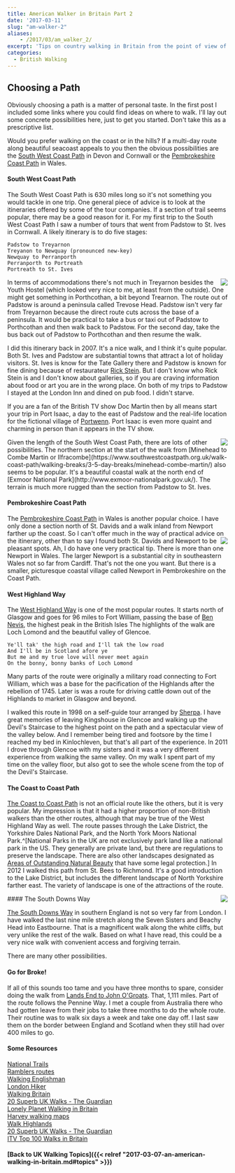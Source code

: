 ```yaml
---
title: American Walker in Britain Part 2
date: '2017-03-11'
slug: "am-walker-2"
aliases:
    - /2017/03/am_walker_2/
excerpt: 'Tips on country walking in Britain from the point of view of an American. The second of three parts.'
categories:
  - British Walking
---
```


## Choosing a Path

Obviously choosing a path is a matter of personal taste. In the first
post I included some links where you could find ideas on where to walk.
I'll lay out some concrete possibilities here, just to get you started. 
Don't take this as a prescriptive list.

Would you prefer walking on the coast or in the hills? If a multi-day route along beautiful seacoast appeals to you then the obvious possibilities are the [South West Coast Path](http://www.southwestcoastpath.org.uk/) in Devon and Cornwall or the [Pembrokeshire Coast Path](http://www.nationaltrail.co.uk/pembrokeshire-coast-path) in Wales. 

#### South West Coast Path

The South West Coast Path is 630 miles long so it's not something you would tackle in one trip. One general piece of advice is to look at the itineraries offered by some of the tour
companies. If a section of trail seems popular, there may be a good reason
for it. For my first trip to the South West Coast Path I saw a number of
tours that went from Padstow to St. Ives in Cornwall. A likely itinerary is
to do five stages:  

    Padstow to Treyarnon    
    Treyanon to Newquay (pronounced new-key)    
    Newquay to Perranporth    
    Perranporth to Portreath    
    Portreath to St. Ives    
    
<img style="float: right;" src="/img/swcp2.png">
In terms of accommodations there's not much in Treyarnon besides the Youth Hostel (which looked very nice to me, at least from the outside).
One might get something in Porthcothan, a bit beyond Trearnon.
The route out of Padstow is around a peninsula called Trevose Head.
Padstow isn't very far from Treyarnon because the direct
route cuts across the base of a peninsula.
It would be practical to take a bus or taxi out of Padstow to
Porthcothan and then walk back to Padstow. For the second day,
take the bus back out of Padstow to Porthcothan and then resume the walk.

I did this itinerary back in 2007. It's a nice walk, and I think it's quite
popular. Both St. Ives and Padstow are substantial towns that attract a 
lot of holiday visitors. St. Ives is know for the Tate Gallery there and Padstow
is known for fine dining because of restaurateur [Rick Stein](https://en.wikipedia.org/wiki/Rick_Stein). But I don't know who
Rick Stein is and I don't know about galleries, so if you are
craving information about food or art you are in the wrong place. On both
of my trips to Padstow I stayed at the London Inn and dined on pub food. I didn't starve.

If you are a fan of the British TV show Doc Martin then by all means start
your trip in Port Isaac, a day to the east of Padstow and the real-life
location for the fictional village of [Portwenn](http://www.radiotimes.com/news/2017-02-27/where-is-doc-martin-filmed-martin-clunes-guide-to-port-isaac).
Port Isaac is even more quaint and charming in person than it appears in the TV show.

<img style="float: right;" src="/img/swcp_map_sign.png">
Given the length of the South West Coast Path, there are lots of other
possibilities. The northern section at the start of the walk
from [Minehead to Combe Martin or Ilfracombe](https://www.southwestcoastpath.org.uk/walk-coast-path/walking-breaks/3-5-day-breaks/minehead-combe-martin/) also seems to be popular.
It's a beautiful coastal walk at the north end of [Exmoor National Park](http://www.exmoor-nationalpark.gov.uk/).
The terrain is much more rugged than the section from Padstow to St. Ives.

#### Pembrokeshire Coast Path

The [Pembrokeshire Coast Path](www.nationaltrail.co.uk/pembrokeshire-coast-path) in Wales is another popular choice. 
I have only done a section north of St. Davids and a walk inland from
Newport farther up the coast. So I can't offer much in the way of practical
advice on the itinerary, other than to say I found both
<img style="float: right;" src="/img/pembrokeshire_path.png">
St. Davids and Newport to be pleasant spots. Ah, I do have one very
practical tip. There is more than one Newport in Wales. The larger
Newport is a substantial city in southeastern Wales not so far
from Cardiff. That's not the one you want. But there is a smaller, picturesque coastal village called Newport
in Pembrokeshire on the Coast Path.

#### West Highland Way

The [West Highland Way](http://www.west-highland-way.co.uk/home.asp) is one of the most popular routes. It starts north of Glasgow and goes for
96 miles to Fort William, passing the base of [Ben Nevis](http://ben-nevis.com/), the highest peak in the British Isles
The highlights of the walk are Loch Lomond and the beautiful valley of Glencoe.

    Ye'll tak' the high road and I'll tak the low road
    And I'll be in Scotland afore ye
    But me and my true love will never meet again
    On the bonny, bonny banks of Loch Lomond 

Many parts of the route were originally a military road 
connecting to Fort William, which was a base for the
pacification of the Highlands after the rebellion of 1745.
Later is was a route for driving cattle down out of the Highlands
to market in Glasgow and beyond. 

I walked this route in 1998 on a self-guide tour arranged by [Sherpa](https://www.sherpavan.com/trails/west_highland_way.asp).
I have great memories of leaving Kingshouse in Glencoe and
walking up the Devil's Staircase to the highest point on the path
and a spectacular view of the valley below. And I remember being tired and footsore by the time I reached my bed in Kinlochleven, but that's all
part of the experience.
In 2011 I drove through Glencoe with my sisters and it
was a very different experience from walking the same valley. On my walk I spent part of my time
on the valley floor, but also got to see the whole scene from the top of the Devil's Staircase.

#### The Coast to Coast Path
<!--- and {{% figure src="/img/taxi.png#floatright" caption="Need a taxi Hadrians Wall Path?" %}}
 img style="float: right;" src="/img/taxi.png"> 
<figure.right  > 
  <img  src="/img/taxi.png" alt="taxi phone number" ">
  <figcaption>Isn't this better than camping?</figcaption>
   
</figure> --->

[The Coast to Coast Path](https://www.sherpaexpeditions.com/Coast-to-Coast) is not an official route like the others, but
it is very popular. My impression is that it had a higher
proportion of non-British walkers than the other routes, although that may
be true of the West Highland Way as well. The route passes through
the Lake District, the Yorkshire Dales National Park, and the North York
Moors National Park.^[National Parks in the UK are not exclusively park
land like a national park in the US. They generally are private land,
but there are regulations to preserve the landscape. There are also other
landscapes designated as [Areas of Outstanding Natural Beauty](http://www.landscapesforlife.org.uk/) that have
some legal protection.] In 2012 I walked this path from St. Bees to Richmond.
It's a good introduction to the Lake District, but includes the different
landscape of North Yorkshire farther east. The variety of landscape is one of
the attractions of the route.

<img style="float: right;" src="/img/beachy_head_lighthouse.png">
#### The South Downs Way

[The South Downs Way](http://www.nationaltrail.co.uk/south-downs-way/be-inspired) in southern England is not so very far from London. I have walked the last nine mile stretch along the Seven Sisters and Beachy Head into Eastbourne. That is a magnificent walk along the white cliffs, but very unlike
the rest of the walk. Based on what I have read, this could be a very
nice walk with convenient access and forgiving terrain.

There are many other possibilities. 

#### Go for Broke!

If all of this sounds too tame and you have three months to spare, consider doing the walk from
[Lands End to John O'Groats](http://www.landsendjohnogroats.info/route/). That, 1,111 miles. Part of the route follows the Pennine Way. 
I met a couple from Australia there who had gotten leave from their jobs to take three months to do the whole route.
Their routine was to walk six days a week and take one day off. I last saw them on the
border between England and Scotland when they still had over 400 miles to go.

#### Some Resources

[National Trails](http://www.nationaltrail.co.uk/)    
[Ramblers routes](http://www.ramblers.org.uk/go-walking.aspx)    
[Walking Englishman](https://www.walkingenglishman.com/)    
[London Hiker](http://londonhiker.com/resources/)    
[Walking Britain](http://www.walkingbritain.co.uk/)    
[20 Superb UK Walks - The Guardian](https://www.theguardian.com/travel/2016/apr/23/british-walks-uk-family-long-distance-paths-trails)    
[Lonely Planet Walking in Britain](https://www.amazon.com/Lonely-Planet-Walking-Britain-David/dp/174104202X)    
[Harvey walking maps](http://www.harveymaps.co.uk/acatalog/walking-maps.html#usestorage)    
[Walk Highlands](https://www.walkhighlands.co.uk/)    
[20 Superb UK Walks - The Guardian](https://www.theguardian.com/travel/2016/apr/23/british-walks-uk-family-long-distance-paths-trails)   
[ITV Top 100 Walks in Britain](https://getoutside.ordnancesurvey.co.uk/itvs-britains-100-favourite-walks/)

#### [Back to UK Walking Topics]({{< relref "2017-03-07-an-american-walking-in-britain.md#topics" >}})

